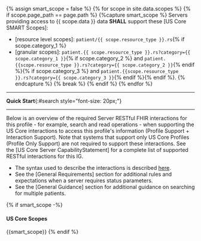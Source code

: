 <!-- This liquid script creates context specific text for each pages quickstart using input data from input/data/scopes.csv -->
{% assign smart_scope = false %}
{% for scope in site.data.scopes %}
  {% if scope.page_path == page.path %}
    {%capture smart_scope %}
Servers providing access to {{ scope.data }} data **SHALL** support these [US Core SMART Scopes]:
  -  [resource level scopes]\: `patient/{{ scope.resource_type }}.rs`{% if scope.category_1 %}
  -  [granular scopes]\: `patient.{{ scope.resource_type }}.rs?category={{ scope.category_1 }}`{% if scope.category_2 %} and `patient.{{scope.resource_type }}.rs?category={{ scope.category_2 }}`{% endif %}{% if scope.category_3 %} and `patient.{{scope.resource_type }}.rs?category={{ scope.category_3 }}`{% endif %}{% endif %}.
     {% endcapture %}
    {% break %}
  {% endif %}
{% endfor %}

---

**Quick Start**{:#search style="font-size: 20px;"}
<a name="quick-start"> </a>

---

Below is an overview of the required Server RESTful FHIR interactions for this profile - for example, search and read operations - when supporting the US Core interactions to access this profile's information (Profile Support + Interaction Support). Note that systems that support only US Core Profiles (Profile Only Support) are not required to support these interactions.  See the [US Core Server CapabilityStatement] for a complete list of supported RESTful interactions for this IG.

- The syntax used to describe the interactions is described [here](general-guidance.html#search-syntax).
- See the [General Requirements] section for additional rules and expectations when a server requires status parameters.
- See the [General Guidance] section for additional guidance on searching for multiple patients.





{% if smart_scope -%}
#### US Core Scopes
{{smart_scope}}
{% endif %}




